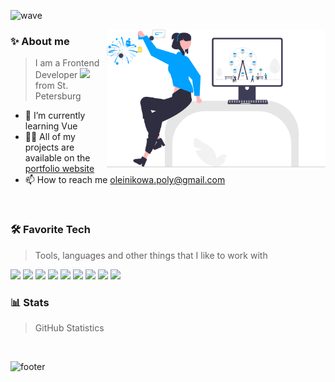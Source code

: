 ![wave](https://capsule-render.vercel.app/api?fontColor=fff&type=waving&&color=0:f1e05a,35:41b883,70:3178c6,100:563d7c&text=Hi,%20I'm%20Polina&fontAlignY=20&height=150&descAlignY=35&fontSize=40&descSize=15&descAlign=51.5&desc=A%20passionate%20frontend%20developer)

<img align="right" alt="..." width="350" src="./undraw_proud_coder_re_exuy.svg">

### ✨ About me

> I am a Frontend Developer <img src="https://media.giphy.com/media/WUlplcMpOCEmTGBtBW/giphy.gif" width="30"> from St. Petersburg

- 🌱 I’m currently learning Vue
- 👨‍💻 All of my projects are available on
  the <a href="https://oleinikovapolina.github.io/portfolio/dist/#/">portfolio website</a>
- 📫 How to reach me <a href="mailto:oleinikowa.poly@gmail.com">oleinikowa.poly@gmail.com</a>

[comment]: <> (- 📄 Know about my experiences <a href="#" target="_blank">resume</a>)

<br>

### 🛠️ Favorite Tech

> Tools, languages and other things that I like to work with

![](https://img.shields.io/badge/nuxt.js-00C58E?logo=nuxtdotjs&logoColor=white)
![](https://img.shields.io/badge/Vue.js-35495E?logo=vue.js&logoColor=4FC08D)
![](https://img.shields.io/badge/JavaScript-F7DF1E?logo=javascript&logoColor=black)
![](https://img.shields.io/badge/TypeScript-007ACC?logo=typescript&logoColor=white)
![](https://img.shields.io/badge/Vuetify-1867C0?logo=vuetify&logoColor=white)
![](https://img.shields.io/badge/Bootstrap-563D7C?logo=bootstrap&logoColor=white)
![](https://img.shields.io/badge/Sass-CC6699?logo=sass&logoColor=white)
![](https://img.shields.io/badge/CSS3-1572B6?logo=css3&logoColor=white)
![](https://img.shields.io/badge/HTML5-E34F26?logo=html5&logoColor=white)

### 📊 Stats

> GitHub Statistics

<p align="center">
    <img alt="" height="137px" src="https://github-readme-stats.vercel.app/api?username=oleinikovapolina&show_icons=true&theme=vue" />    
    <img alt="" height="137px" src="https://github-readme-stats.vercel.app/api/top-langs/?username=oleinikovapolina&layout=compact&theme=vue" /> 
</p>

![footer](https://capsule-render.vercel.app/api?section=footer&type=waving&color=0:f1e05a,35:41b883,70:3178c6,100:563d7c&height=100)
